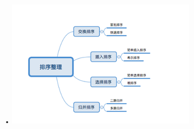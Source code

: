 - ![iamge](https://github.com/cailianqing/MacDownScreenRepsitory/blob/master/picture_%E4%BB%A3%E7%A0%81%E5%B7%A5%E7%A8%8B%E7%86%9F%E6%82%89/8%E5%A4%A7%E6%8E%92%E5%BA%8F.png)
